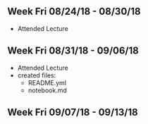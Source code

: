 Week Fri 08/24/18  - 08/30/18
-----------------------------

* Attended Lecture



Week Fri 08/31/18  - 09/06/18
-----------------------------

* Attended Lecture
* created files:
  * README.yml
  * notebook.md


Week Fri 09/07/18  - 09/13/18
-----------------------------
